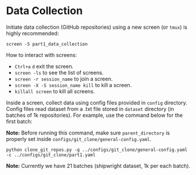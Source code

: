 # Data Collection

Initiate data collection (GitHub repositories) using a new screen (or `tmux`) is highly recommended:

```
screen -S part1_data_collection
```

How to interact with screens:

-   `Ctrl+a` `d` exit the screen.
-   `screen -ls` to see the list of screens.
-   `screen -r session_name` to join a screen.
-   `screen -X -S session_name kill` to kill a screen.
-   `killall screen` to kill all screens.

Inside a screen, collect data using config files provided in `config` directory. Config files read dataset from a .txt file stored in `dataset` directory (in batches of 1k repositories). For example, use the command below for the first batch:

**Note:** Before running this command, make sure `parent_directory` is properly set inside `configs/git_clone/general-config.yaml`.

```
python clone_git_repos.py -g ../configs/git_clone/general-config.yaml -c ../configs/git_clone/part1.yaml
```

**Note:** Currently we have 21 batches (shipwright dataset, 1k per each batch).
